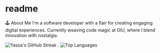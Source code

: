 # readme
🕹️ About Me
I'm a software developer with a flair for creating engaging digital experiences. Currently weaving code magic at GIU, where I blend innovation with nostalgia.





![Yassa's GitHub Streak](https://github-readme-streak-stats.herokuapp.com/?user=Yassa122&theme=dark&background=000000) .   ![Top Languages](https://github-readme-stats.vercel.app/api/top-langs/?username=Yassa122&layout=compact)

